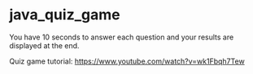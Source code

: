# java_quiz_game

You have 10 seconds to answer each question and your results are displayed at the end.

Quiz game tutorial: https://www.youtube.com/watch?v=wk1Fbqh7Tew

